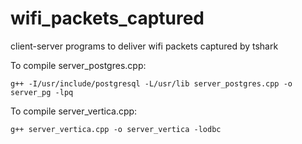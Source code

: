 # wifi_packets_captured
client-server programs to deliver wifi packets captured by tshark

To compile  server_postgres.cpp:
```
g++ -I/usr/include/postgresql -L/usr/lib server_postgres.cpp -o server_pg -lpq
```

To compile server_vertica.cpp:
```
g++ server_vertica.cpp -o server_vertica -lodbc
```
